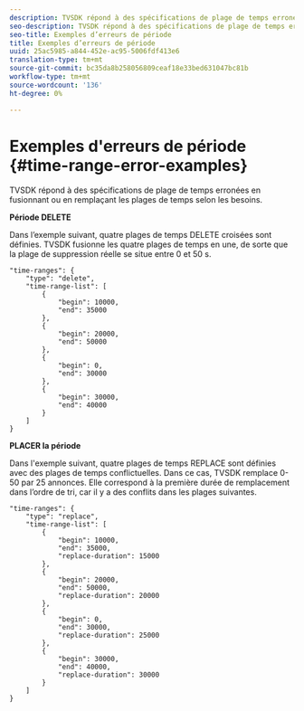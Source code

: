 ```yaml
---
description: TVSDK répond à des spécifications de plage de temps erronées en fusionnant ou en remplaçant les plages de temps selon les besoins.
seo-description: TVSDK répond à des spécifications de plage de temps erronées en fusionnant ou en remplaçant les plages de temps selon les besoins.
seo-title: Exemples d’erreurs de période
title: Exemples d’erreurs de période
uuid: 25ac5985-a844-452e-ac95-5006fdf413e6
translation-type: tm+mt
source-git-commit: bc35da8b258056809ceaf18e33bed631047bc81b
workflow-type: tm+mt
source-wordcount: '136'
ht-degree: 0%

---
```



# Exemples d&#39;erreurs de période {#time-range-error-examples}

TVSDK répond à des spécifications de plage de temps erronées en fusionnant ou en remplaçant les plages de temps selon les besoins.

**Période DELETE**

Dans l’exemple suivant, quatre plages de temps DELETE croisées sont définies. TVSDK fusionne les quatre plages de temps en une, de sorte que la plage de suppression réelle se situe entre 0 et 50 s.

```
"time-ranges": {
    "type": "delete",
    "time-range-list": [
        {
            "begin": 10000,
            "end": 35000
        },
        {
            "begin": 20000,
            "end": 50000
        },
        {
            "begin": 0,
            "end": 30000
        },
        {
            "begin": 30000,
            "end": 40000
        }
    ]
}
```

**PLACER la période**

Dans l&#39;exemple suivant, quatre plages de temps REPLACE sont définies avec des plages de temps conflictuelles. Dans ce cas, TVSDK remplace 0-50 par 25 annonces. Elle correspond à la première durée de remplacement dans l’ordre de tri, car il y a des conflits dans les plages suivantes.

```
"time-ranges": {
    "type": "replace",
    "time-range-list": [
        {
            "begin": 10000,
            "end": 35000,
            "replace-duration": 15000
        },
        {
            "begin": 20000,
            "end": 50000,
            "replace-duration": 20000
        },
        {
            "begin": 0,
            "end": 30000,
            "replace-duration": 25000
        },
        {
            "begin": 30000,
            "end": 40000,
            "replace-duration": 30000
        }
    ]
}
```
